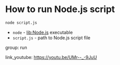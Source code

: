 # How to run Node.js script

```bash
node script.js
```

- `node` - [lib:Node.js](/nodejs/how-to-install-latest-nodejs-version-on-ubuntu) executable
- `script.js` - path to Node.js script file

group: run


link_youtube: https://youtu.be/UMr--_-9JuU
